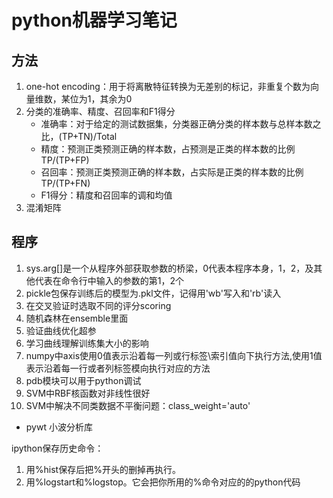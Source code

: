 # python机器学习笔记

## 方法
1. one-hot encoding：用于将离散特征转换为无差别的标记，非重复个数为向量维数，某位为1，其余为0
2. 分类的准确率、精度、召回率和F1得分
   - 准确率：对于给定的测试数据集，分类器正确分类的样本数与总样本数之比，(TP+TN)/Total
   - 精度：预测正类预测正确的样本数，占预测是正类的样本数的比例 TP/(TP+FP)
   - 召回率：预测正类预测正确的样本数，占实际是正类的样本数的比例 TP/(TP+FN)
   - F1得分：精度和召回率的调和均值
3. 混淆矩阵

## 程序
1. sys.arg[]是一个从程序外部获取参数的桥梁，0代表本程序本身，1，2，及其他代表在命令行中输入的参数的第1，2个
2. pickle包保存训练后的模型为.pkl文件，记得用'wb'写入和'rb'读入
3. 在交叉验证时选取不同的评分scoring
4. 随机森林在ensemble里面
5. 验证曲线优化超参
6. 学习曲线理解训练集大小的影响
7. numpy中axis使用0值表示沿着每一列或行标签\索引值向下执行方法,使用1值表示沿着每一行或者列标签模向执行对应的方法
8. pdb模块可以用于python调试
9. SVM中RBF核函数对非线性很好
10. SVM中解决不同类数据不平衡问题：class_weight='auto'


* pywt 小波分析库

ipython保存历史命令：
1. 用%hist保存后把%开头的删掉再执行。
2. 用%logstart和%logstop。它会把你所用的%命令对应的的python代码